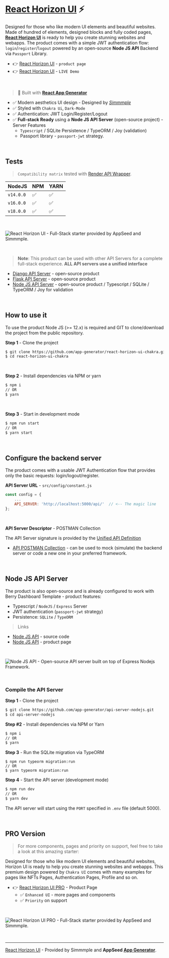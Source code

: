 # [React Horizon UI](https://appseed.us/product/horizon-ui/api-server-nodejs/) ⚡️

Designed for those who like modern UI elements and beautiful websites. Made of hundred of elements, designed blocks and fully coded pages, **[React Horizon UI](https://appseed.us/product/horizon-ui/api-server-nodejs/)** is ready to help you create stunning websites and webapps.
The product comes with a simple JWT authentication flow: `login`/`register`/`logout` powered by an open-source **Node JS API** Backend via `Passport` Library.

- 👉 [React Horizon UI](https://appseed.us/product/horizon-ui/api-server-nodejs/) - `product page`
- 👉 [React Horizon UI](https://react-horizon-ui-chakra.appseed-srv1.com/#/auth/sign-in/default) - `LIVE Demo`

<br />

> 🚀 Built with **[React App Generator](https://appseed.us/generator/react/)** 

- ✅ Modern aesthetics UI design - Designed by *[Simmmple](https://simmmple.com/)*
- ✅ Styled with `Chakra Ui`, `Dark-Mode`
- ✅ Authentication: JWT Login/Register/Logout
- ✅ **Full-stack Ready** using a **Node JS API Server** (open-source project) - Server Features
  - `Typescript` / SQLite Persistence / TypeORM / Joy (validation)
  - Passport library - `passport-jwt` strategy.

<br />

## Tests

> `Compatibility matrix` tested with [Render API Wrapper](https://github.com/app-generator/deploy-automation-render).

| NodeJS | NPM | YARN | 
| --- | --- | --- |  
| `v14.0.0` | ✅ | ✅ |
| `v16.0.0` | ✅ | ✅ | 
| `v18.0.0` | ✅ | ✅ | 

<br />

![React Horizon UI - Full-Stack starter provided by AppSeed and Simmmple.](https://user-images.githubusercontent.com/51070104/174428337-181e6dea-0ad9-4fe1-a35f-25e5fa656a9d.png)

<br >

> **Note**: This product can be used with other API Servers for a complete full-stack experience. **ALL API servers use a unified interface**

- [Django API Server](https://github.com/app-generator/api-server-django) - open-source product
- [Flask API Server](https://github.com/app-generator/api-server-flask) - open-source product
- [Node JS API Server](https://github.com/app-generator/api-server-nodejs) - open-source product / Typescript / SQLite / TypeORM / Joy for validation

<br />

## How to use it

To use the product Node JS (>= 12.x) is required and GIT to clone/download the project from the public repository.

**Step 1** - Clone the project

```bash
$ git clone https://github.com/app-generator/react-horizon-ui-chakra.git
$ cd react-horizon-ui-chakra
```

<br >

**Step 2** - Install dependencies via NPM or yarn

```bash
$ npm i
// OR
$ yarn
```

<br />

**Step 3** - Start in development mode

```bash
$ npm run start 
// OR
$ yarn start
```

<br />

## Configure the backend server

The product comes with a usable JWT Authentication flow that provides only the basic requests: login/logout/register. 

**API Server URL** - `src/config/constant.js` 

```javascript
const config = {
    ...
    API_SERVER: 'http://localhost:5000/api/'  // <-- The magic line
};
```

<br />

**API Server Descriptor** - POSTMAN Collection

The API Server signature is provided by the [Unified API Definition](https://docs.appseed.us/boilerplate-code/api-unified-definition)

- [API POSTMAN Collection](https://github.com/app-generator/api-server-unified/blob/main/api.postman_collection.json) - can be used to mock (simulate) the backend server or code a new one in your preferred framework. 

<br />

## Node JS API Server

The product is also open-source and is already configured to work with Berry Dashboard Template - product features:

- Typescript / `NodeJS` / `Express` Server
- JWT authentication (`passport-jwt` strategy)
- Persistence: `SQLite` / `TypeORM`

> Links

- [Node JS API](https://github.com/app-generator/api-server-nodejs) - source code
- [Node JS API](https://appseed.us/boilerplate-code/nodejs-starter) - product page

<br />

![Node JS API - Open-source API server built on top of Express Nodejs Framework.](https://user-images.githubusercontent.com/51070104/124934824-c210a700-e00d-11eb-9d01-e05bd8bfb608.png)

<br />

### Compile the API Server

**Step 1** - Clone the project

```bash
$ git clone https://github.com/app-generator/api-server-nodejs.git
$ cd api-server-nodejs
```

**Step #2** - Install dependencies via NPM or Yarn

```bash
$ npm i
// OR
$ yarn
```

**Step 3** - Run the SQLite migration via TypeORM

```
$ npm run typeorm migration:run
// OR 
$ yarn typeorm migration:run
```

**Step 4** - Start the API server (development mode)

```bash
$ npm run dev
// OR
$ yarn dev
```

The API server will start using the `PORT` specified in `.env` file (default 5000).

<br /> 

## PRO Version

> For more components, pages and priority on support, feel free to take a look at this amazing starter:

Designed for those who like modern UI elements and beautiful websites, Horizon UI is ready to help you create stunning websites and webapps.
This premium design powered by `Chakra UI` comes with many examples for pages like NFTs Pages, Authentication Pages, Profile and so on. 

- 👉 [React Horizon UI PRO](https://appseed.us/product/horizon-ui-pro/full-stack/) - Product Page
  - ✅ `Enhanced UI` - more pages and components
  - ✅ `Priority` on support

<br >

![React Horizon UI PRO - Full-Stack starter provided by AppSeed and Simmmple.](https://user-images.githubusercontent.com/51070104/175255148-7475cb47-0f63-48ee-a39d-7620beca6783.png)

<br />

---
[React Horizon UI](https://appseed.us/product/horizon-ui/api-server-nodejs/) - Provided by Simmmple and **AppSeed [App Generator](https://appseed.us/generator)**.
